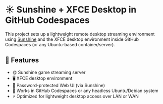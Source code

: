 # ☀️ Sunshine + XFCE Desktop in GitHub Codespaces

This project sets up a lightweight remote desktop streaming environment using [Sunshine](https://github.com/LizardByte/Sunshine) and the XFCE desktop environment inside GitHub Codespaces (or any Ubuntu-based container/server).

## 🚀 Features

- 🌞 Sunshine game streaming server
- 🖥️ XFCE desktop environment
- 🔐 Password-protected Web UI (via Sunshine)
- 🐧 Works in GitHub Codespaces or any headless Ubuntu/Debian system
- ⚡ Optimized for lightweight desktop access over LAN or WAN
